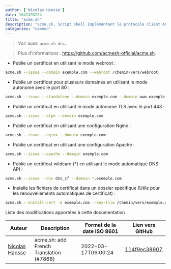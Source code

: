 ```yaml
---
author: ['Nicolas Hansse']
date: 1647493224
title: "acme.sh"
description: "acme.sh, Script shell implémentant le protocole client ACME, une alternative à certbot."
categories: "common"
---
```

> Voir aussi `acme.sh dns`.

> Plus d'informations : <https://github.com/acmesh-official/acme.sh>.

- Publie un certificat en utilisant le mode webroot :

```bash
acme.sh --issue --domain exemple.com --webroot /chemin/vers/webroot
```

- Publie un certificat pour plusieurs domaines en utilisant le mode autonome avec le port 80 :

```bash
acme.sh --issue --standalone --domain exemple.com --domain www.exemple.com
```

- Publie un certificat en utilisant le mode autonome TLS avec le port 443 :

```bash
acme.sh --issue --alpn --domain exemple.com
```

- Publie un certificat en utilisant une configuration Nginx :

```bash
acme.sh --issue --nginx --domain exemple.com
```

- Publie un certificat en utilisant une configuration Apache :

```bash
acme.sh --issue --apache --domain exemple.com
```

- Publie un certificat wildcard (\*) en utilisant le mode automatique DNS API :

```bash
acme.sh --issue --dns dns_cf --domain *.exemple.com
```

- Installe les fichiers de certificat dans un dossier spécifique (Utile pour les renouvellements automatiques de certificat) :

```bash
acme.sh --install-cert -d exemple.com --key-file /chemin/vers/exemple.com.key --fullchain-file /chemin/vers/exemple.com.cer --reloadcmd "systemctl force-reload nginx"
```
Liste des modifications apportées à cette documentation


Auteur | Description | Format de la date ISO 8601 | Lien vers GitHub
------|-----|-----|-----
[Nicolas Hansse](mailto:nico.hansse@gmail.com) | acme.sh: add French Translation (#7868) | 2022-03-17T06:00:24 | [114f9ec38907](https://github.com/tldr-pages/tldr/commit/114f9ec389077d38c0b8b2215330fd2fe80a36e8)


